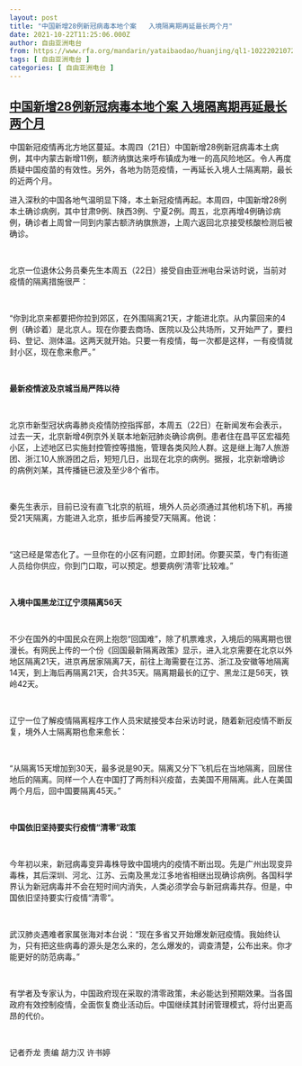 ```yaml
---
layout: post
title: "中国新增28例新冠病毒本地个案   入境隔离期再延最长两个月"
date: 2021-10-22T11:25:06.000Z
author: 自由亚洲电台
from: https://www.rfa.org/mandarin/yataibaodao/huanjing/ql1-10222021072500.html
tags: [ 自由亚洲电台 ]
categories: [ 自由亚洲电台 ]
---
```

<!--1634901906000-->
[中国新增28例新冠病毒本地个案   入境隔离期再延最长两个月](https://www.rfa.org/mandarin/yataibaodao/huanjing/ql1-10222021072500.html)
------

<div>
<p>中国新冠疫情再北方地区蔓延。本周四（21<span>日）中国新增</span>28<span>例新冠病毒本土病例，其中内蒙古新增</span>11<span>例，额济纳旗达来呼布镇成为唯一的高风险地区。令人再度质疑中国疫苗的有效性。另外，各地为防范疫情，一再延长入境人士隔离期，最长的近两个月。</span> </p><p>进入深秋的中国各地气温明显下降，本土新冠疫情再起。本周四，中国新增28<span>例本土确诊病例，其中甘肃</span>9<span>例、陕西</span>3<span>例、宁夏</span>2<span>例。周五，北京再增</span>4<span>例确诊病例，确诊者上周曾一同到内蒙古额济纳旗旅游，上周六返回北京接受核酸检测后被确诊。</span></p><p> </p><p>北京一位退休公务员秦先生本周五（22<span>日）接受自由亚洲电台采访时说，当前对疫情的隔离措施很严：</span></p><p> </p><p>“你到北京来都要把你拉到郊区，在外围隔离21<span>天，才能进北京。从内蒙回来的</span>4<span>例（确诊着）是北京人。现在你要去商场、医院以及公共场所，又开始严了，要扫码、登记、测体温。这两天就开始。只要一有疫情，每一次都是这样，一有疫情就封小区，现在愈来愈严。”</span></p><p> </p><p><strong>最新疫情波及京城当局严阵以待</strong></p><p> </p><p>北京市新型冠状病毒肺炎疫情防控指挥部，本周五（22<span>日）在新闻发布会表示，过去一天，北京新增</span>4<span>例京外关联本地新冠肺炎确诊病例。患者住在昌平区宏福苑小区，上述地区已实施封控管控等措施，管理各类风险人群。这是继上海</span>7<span>人旅游团、浙江</span>10<span>人旅游团之后，短短几日，出现在北京的病例。据报，北京新增确诊的病例刘某，其传播链已波及至少</span>8<span>个省市。</span></p><p> </p><p>秦先生表示，目前已没有直飞北京的航班，境外人员必须通过其他机场下机，再接受21<span>天隔离，方能进入北京，抵步后再接受</span>7<span>天隔离。他说：</span></p><p> </p><p>“这已经是常态化了。一旦你在的小区有问题，立即封闭。你要买菜，专门有街道人员给你供应，你到门口取，可以预定。想要病例‘清零’比较难。”</p><p> </p><p><strong>入境中国黑龙江辽宁须隔离</strong><strong>56<span>天</span></strong></p><p> </p><p>不少在国外的中国民众在网上抱怨“回国难”，除了机票难求，入境后的隔离期也很漫长。有网民上传的一个份《回国最新隔离政策》显示，进入北京需要在北京以外地区隔离21<span>天，进京再居家隔离</span>7<span>天，前往上海需要在江苏、浙江及安徽等地隔离</span>14<span>天，到上海后再隔离</span>21<span>天，合共</span>35<span>天。隔离期最长的辽宁、黑龙江是</span>56<span>天，铁岭</span>42<span>天。</span></p><p> </p><p>辽宁一位了解疫情隔离程序工作人员宋斌接受本台采访时说，随着新冠疫情不断反复，境外人士隔离期也愈来愈长：</p><p> </p><p>“从隔离15<span>天增加到</span>30<span>天，最多说是</span>90<span>天。隔离又分下飞机后在当地隔离，回居住地后的隔离。同样一个人在中国打了两剂科兴疫苗，去美国不用隔离。此人在美国两个月后，回中国要隔离</span>45<span>天。”</span></p><p> </p><p><strong>中国依旧坚持要实行疫情“清零”政策</strong></p><p> </p><p>今年初以来，新冠病毒变异毒株导致中国境内的疫情不断出现。先是广州出现变异毒株，其后深圳、河北、江苏、云南及黑龙江多地省相继出现确诊病例。各国科学界认为新冠病毒并不会在短时间内消失，人类必须学会与新冠病毒共存。但是，中国依旧坚持要实行疫情“清零”。</p><p> </p><p>武汉肺炎遇难者家属张海对本台说：“现在多省又开始爆发新冠疫情。我始终认为，只有把这些病毒的源头是怎么来的，怎么爆发的，调查清楚，公布出来。你才能更好的防范病毒。”</p><p> </p><p>有学者及专家认为，中国政府现在采取的清零政策，未必能达到预期效果。当各国政府有效控制疫情，全面恢复商业活动后。中国继续其封闭管理模式，将付出更高昂的代价。</p><p> </p><p>记者乔龙 责编 胡力汉 许书婷</p><p> </p>
</div>
